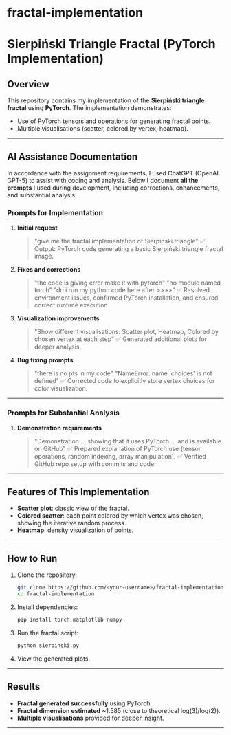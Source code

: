 # fractal-implementation

# Sierpiński Triangle Fractal (PyTorch Implementation)

## Overview

This repository contains my implementation of the **Sierpiński triangle fractal** using **PyTorch**.
The implementation demonstrates:

* Use of PyTorch tensors and operations for generating fractal points.
* Multiple visualisations (scatter, colored by vertex, heatmap).

---

## AI Assistance Documentation

In accordance with the assignment requirements, I used ChatGPT (OpenAI GPT-5) to assist with coding and analysis.
Below I document **all the prompts** I used during development, including corrections, enhancements, and substantial analysis.

### Prompts for Implementation

1. **Initial request**

   > "give me the fractal implementation of Sierpinski triangle"
   > ✅ Output: PyTorch code generating a basic Sierpiński triangle fractal image.

2. **Fixes and corrections**

   > "the code is giving error make it with pytorch"
   > "no module named torch"
   > "do i run my python code here after >>>>"
   > ✅ Resolved environment issues, confirmed PyTorch installation, and ensured correct runtime execution.

3. **Visualization improvements**

   > "Show different visualisations: Scatter plot, Heatmap, Colored by chosen vertex at each step"
   > ✅ Generated additional plots for deeper analysis.

4. **Bug fixing prompts**

   > "there is no pts in my code"
   > "NameError: name 'choices' is not defined"
   > ✅ Corrected code to explicitly store vertex choices for color visualization.

---

### Prompts for Substantial Analysis


1. **Demonstration requirements**

   > "Demonstration ... showing that it uses PyTorch ... and is available on GitHub"
   > ✅ Prepared explanation of PyTorch use (tensor operations, random indexing, array manipulation).
   > ✅ Verified GitHub repo setup with commits and code.

---

## Features of This Implementation

* **Scatter plot**: classic view of the fractal.
* **Colored scatter**: each point colored by which vertex was chosen, showing the iterative random process.
* **Heatmap**: density visualization of points.

---

## How to Run

1. Clone the repository:

   ```bash
   git clone https://github.com/<your-username>/fractal-implementation.git
   cd fractal-implementation
   ```
2. Install dependencies:

   ```bash
   pip install torch matplotlib numpy
   ```
3. Run the fractal script:

   ```bash
   python sierpinski.py
   ```
4. View the generated plots.

---

## Results

* **Fractal generated successfully** using PyTorch.
* **Fractal dimension estimated** \~1.585 (close to theoretical log(3)/log(2)).
* **Multiple visualisations** provided for deeper insight.

---


